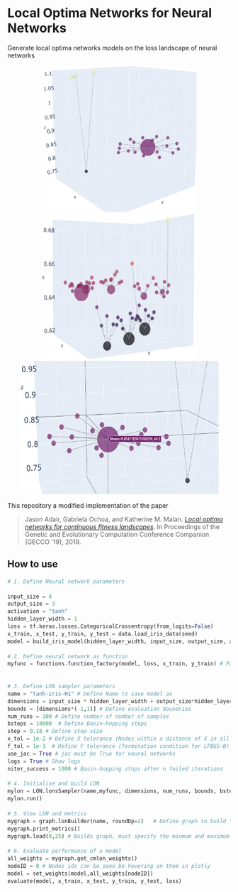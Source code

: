 # Local Optima Networks for Neural Networks
Generate local optima networks models on the loss landscape of neural networks


<p align="center">
  <img width="350" height="330" src="/docs/img/iris-relu-h1.jpg">
  <img width="350" height="330" src="/docs/img/iris-sigmoid-h3.jpg">
   <img width="450" height="300" src="/docs/img/showId.jpg">
</p>

This repository a modified implementation of the paper

> Jason Adair, Gabriela Ochoa, and Katherine M. Malan. [*Local optima networks for continuous fitness landscapes*](https://doi.org/10.1145/3319619.3326852). In Proceedings of the Genetic and Evolutionary Computation Conference Companion (GECCO '19), 2019.


## How to use
```python
# 1. Define Neural network parameters

input_size = 4
output_size = 3
activation = "tanh"
hidden_layer_width = 1
loss = tf.keras.losses.CategoricalCrossentropy(from_logits=False)
x_train, x_test, y_train, y_test = data.load_iris_data(seed)
model = build_iris_model(hidden_layer_width, input_size, output_size, activation)

# 2. Define neural network as function
myfunc = functions.function_factory(model, loss, x_train, y_train) # Pass x_test and y_test to build test landscape


# 3. Define LON sampler parameters
name = "tanh-iris-H1" # Define Name to save model as
dimensions = input_size * hidden_layer_width + output_size*hidden_layer_width # Define dimensions
bounds = [dimensions*(-1,1)] # Define evaluation boundries
num_runs = 100 # Define number of number of samples
bsteps = 10000  # Define Basin-hopping steps
step = 0.18 # Define step size
x_tol = 1e-2 # Define X tolerance (Nodes within a distance of X in all dimensions are considered as the same node)
f_tol = 1e-3  # Define F tolerance (Termination condition for LFBGS-B)
use_jac = True # jac must be True for neural networks
logs = True # Show logs
niter_success = 1000 # Basin-hopping stops after n failed iterations

# 4. Initialise and build LON
mylon = LON.lonsSampler(name,myfunc, dimensions, num_runs, bounds, bsteps, step, x_tol, f_tol, use_jac, disp=logs, success=niter_success)
mylon.run()

# 5. View LON and metrics
mygraph = graph.lonBuilder(name, roundDp=2)   # Define graph to build *RoundDp rounds the fitness to n decimal place 
mygraph.print_metrics()
mygraph.load(8,25) # Builds graph, must specify the minmum and maximum node size

# 6. Evaluate performance of a model
all_weights = mygraph.get_cmlon_weights()
nodeID = 0 # Nodes ids can be seen be hovering on them in plotly
model = set_weights(model,all_weights[nodeID])
evaluate(model, x_train, x_test, y_train, y_test, loss)
